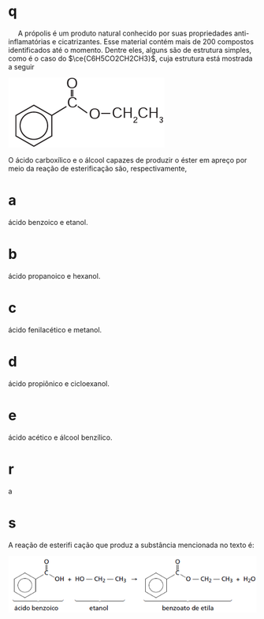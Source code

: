 # q
     A própolis é um produto natural conhecido por suas propriedades anti-inflamatórias e cicatrizantes. Esse material contém mais de 200 compostos identificados até o momento. Dentre eles, alguns são de estrutura simples, como é o caso do $\ce{C6H5CO2CH2CH3}$, cuja estrutura está mostrada a seguir

![](da667ef7-dc0f-a0ca-517b-a23ed97caf9d.png)

O ácido carboxílico e o álcool capazes de produzir o éster em apreço por meio da reação de esterificação são, respectivamente,

# a
ácido benzoico e etanol.

# b
ácido propanoico e hexanol.

# c
ácido fenilacético e metanol.

# d
ácido propiônico e cicloexanol.

# e
ácido acético e álcool benzílico.

# r
a

# s
A reação de esterifi cação que produz a substância mencionada no texto é:

![](988462fa-e6aa-4cce-f6a4-717c0b01bc7b.png)
